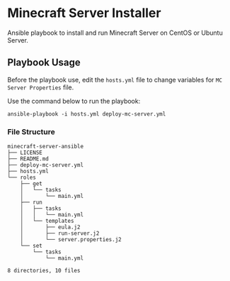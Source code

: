 # Minecraft Server Installer
Ansible playbook to install and run Minecraft Server on CentOS or Ubuntu Server.

## Playbook Usage
Before the playbook use, edit the `hosts.yml` file to change variables for `MC Server Properties` file.

Use the command below to run the playbook:
```
ansible-playbook -i hosts.yml deploy-mc-server.yml
```

### File Structure
```
minecraft-server-ansible
├── LICENSE
├── README.md
├── deploy-mc-server.yml
├── hosts.yml
└── roles
    ├── get
    │   └── tasks
    │       └── main.yml
    ├── run
    │   ├── tasks
    │   │   └── main.yml
    │   └── templates
    │       ├── eula.j2
    │       ├── run-server.j2
    │       └── server.properties.j2
    └── set
        └── tasks
            └── main.yml

8 directories, 10 files
```
